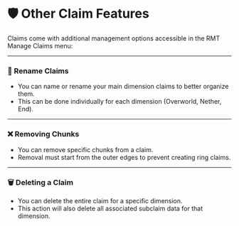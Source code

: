 # 🛡️ Other Claim Features

Claims come with additional management options accessible in the RMT Manage Claims menu:

---

### 📝 Rename Claims

- You can name or rename your main dimension claims to better organize them.
- This can be done individually for each dimension (Overworld, Nether, End).

---

### ❌ Removing Chunks

- You can remove specific chunks from a claim.
- Removal must start from the outer edges to prevent creating ring claims.

---

### 🗑️ Deleting a Claim

- You can delete the entire claim for a specific dimension.
- This action will also delete all associated subclaim data for that dimension.
